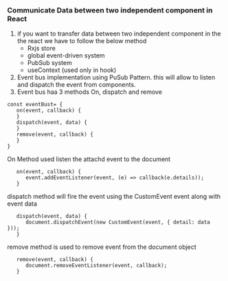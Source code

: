 ### Communicate Data between two independent component in React
1. if you want to transfer data between two independent component in the the react we have to follow the below method
   - Rxjs store
   - global event-driven system
   - PubSub system
   - useContext (used only in hook)
2. Event bus implementation using PuSub Pattern. this will allow to listen and dispatch the event from components.
3. Event bus haa 3 methods On, dispatch and remove

```
const eventBust= {
   on(event, callback) {
   }
   dispatch(event, data) {
   }
   remove(event, callback) {
   }
}
```
On Method used listen the attachd event to the document
```
   on(event, callback) {
      event.addEventListener(event, (e) => callback(e.details));
   }
```
dispatch method will fire the event using the CustomEvent event along with event data
```
   dispatch(event, data) {
      document.dispatchEvent(new CustomEvent(event, { detail: data }));
   }
```
remove method is used to remove event from the document object
```
   remove(event, callback) {
      document.removeEventListener(event, callback);
   }
```
